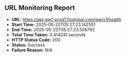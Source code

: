 ## URL Monitoring Report

- **URL:** https://api-gw1-prod1.fisglobal.com/gw/v1/health
- **Start Time:** 2025-05-22T05:27:23.142551
- **End Time:** 2025-05-22T05:27:23.556792
- **Total Time Taken:** 0.414241 seconds
- **HTTP Status Code:** 200
- **Status:** Success
- **Failure Reason:** N/A
